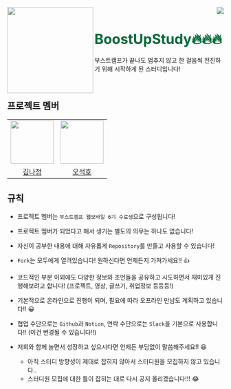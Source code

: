 <div>
  <img align="left" src="https://user-images.githubusercontent.com/14370441/145400631-519f11a9-795f-42ee-92ee-06dab5511e8e.png" width="200"/>
  <div align="right">
    <a align="right" href="https://github.com/BoostUpStudy/Notice">
      <img src="https://hits.seeyoufarm.com/api/count/incr/badge.svg?url=https://github.com/BoostUpStudy/Notice&count_bg=%233D61C8&title_bg=%23555555&icon=&icon_color=%23E7E7E7&title=hits&edge_flat=false"/>
    </a>
    <h1 align="left">
      <font align="left" size="6" color="#006937"> BoostUpStudy🔥🔥🔥</font>
    </h1>
    <p align="left">
      부스트캠프가 끝나도 멈추지 않고 한 걸음씩 전진하기 위해 시작하게 된 스터디입니다!
    </p>
  </div>
</div>

<br>

## 프로젝트 멤버

<div>
  <table align="center">
    <tr>
      <td>
        <a href="https://github.com/Najeong-Kim">
          <img src="https://avatars.githubusercontent.com/Najeong-Kim" width="100"/>
        </a>
      </td>
      <td>
        <a href="https://github.com/alittlekitten">
          <img src="https://avatars.githubusercontent.com/alittlekitten" width="100"/>
        </a>
      </td>
    </tr>
    <tr>
      <td align="center">
        <a href="https://github.com/Najeong-Kim">
          김나정
        </a>
      </td>
      <td align="center">
        <a href="https://github.com/alittlekitten">
          오석호
        </a>
      </td>
    </tr>
  </table>
</div>

## 규칙
- 프로젝트 멤버는 `부스트캠프 웹모바일 6기 수료생`으로 구성됩니다!

- 프로젝트 멤버가 되었다고 해서 생기는 별도의 의무는 하나도 없습니다!

- 자신이 공부한 내용에 대해 자유롭게 `Repository`를 만들고 사용할 수 있습니다!

- `Fork`는 모두에게 열려있습니다! 원하신다면 언제든지 가져가세요!! 👍

- 코드적인 부분 이외에도 다양한 정보와 조언들을 공유하고 시도하면서 재미있게 진행해보려고 합니다! (프로젝트, 영상, 글쓰기, 취업정보 등등등!)

- 기본적으로 온라인으로 진행이 되며, 필요에 따라 오프라인 만남도 계획하고 있습니다!! 😀

- 협업 수단으로는 `Github`과 `Notion`, 연락 수단으로는 `Slack`을 기본으로 사용합니다!! (이건 변경될 수 있습니다!!)  

- 저희와 함께 놀면서 성장하고 싶으시다면 언제든 부담없이 말씀해주세요!! 😆
  - 아직 스터디 방향성이 제대로 잡히지 않아서 스터디원을 모집하지 않고 있습니다..
  - 스터디원 모집에 대한 틀이 잡히는 대로 다시 공지 올리겠습니다!!! 😂


<!-- ~~`부스트캠프 웹모바일 멤버십 Slack DM` 혹은 `dlscjs8646@gmail.com`으로 연락 부탁드려요!!~~ -->
